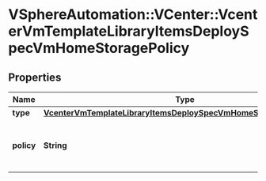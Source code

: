 # VSphereAutomation::VCenter::VcenterVmTemplateLibraryItemsDeploySpecVmHomeStoragePolicy

## Properties
Name | Type | Description | Notes
------------ | ------------- | ------------- | -------------
**type** | [**VcenterVmTemplateLibraryItemsDeploySpecVmHomeStoragePolicyType**](VcenterVmTemplateLibraryItemsDeploySpecVmHomeStoragePolicyType.md) |  | 
**policy** | **String** | Identifier for the storage policy to use. | [optional] 


